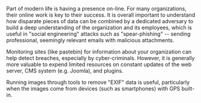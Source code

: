 
Part of modern life is having a presence on-line.  For many organizations, their online work is key to their success.  It is overall important to understand how disparate pieces of data can be combined by a dedicated adversary to build a deep understanding of the organization and its employees, which is useful in "social engineering" attacks such as  "spear-phishing" -- sending professional, seemingly relevant emails with malicious attachments.

Monitoring sites (like pastebin) for information about your organization can help detect breaches, especially by cyber-criminals. However, it is generally more valuable to expend limited resources on constant updates of the web server, CMS system (e.g. Joomla), and plugins.

Running images through tools to remove "EXIF" data is useful, particularly when the images come from devices (such as smartphones) with GPS built-in.

